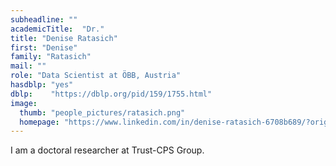 ```yaml
---
subheadline: ""
academicTitle:  "Dr."
title: "Denise Ratasich"
first: "Denise"
family: "Ratasich"
mail: ""
role: "Data Scientist at ÖBB, Austria"
hasdblp: "yes"
dblp:    "https://dblp.org/pid/159/1755.html"
image:
  thumb: "people_pictures/ratasich.png"
  homepage: "https://www.linkedin.com/in/denise-ratasich-6708b689/?originalSubdomain=at"
---
```


<!--more-->

I am a doctoral researcher at Trust-CPS Group.

